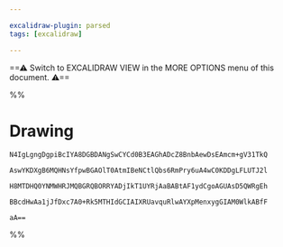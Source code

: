 ```yaml
---

excalidraw-plugin: parsed
tags: [excalidraw]

---
```

==⚠  Switch to EXCALIDRAW VIEW in the MORE OPTIONS menu of this document. ⚠==


%%
# Drawing
```compressed-json
N4IgLgngDgpiBcIYA8DGBDANgSwCYCd0B3EAGhADcZ8BnbAewDsEAmcm+gV31TkQ

AswYKDXgB6MQHNsYfpwBGAOlT0AtmIBeNCtlQbs6RmPry6uA4wC0KDDgLFLUTJ2l

H8MTDHQ0YNMWHRJMQBGRQBORRYADjIkT1UYRjAaBABtAF1ydCgoAGUAsD5QWRgEh

BBcdHwAa1jJfDxc7A0+Rk5MTHIdGCIAIXRUavquRlwAYXpMenxygGIAM0WlkABfF

aA==
```
%%